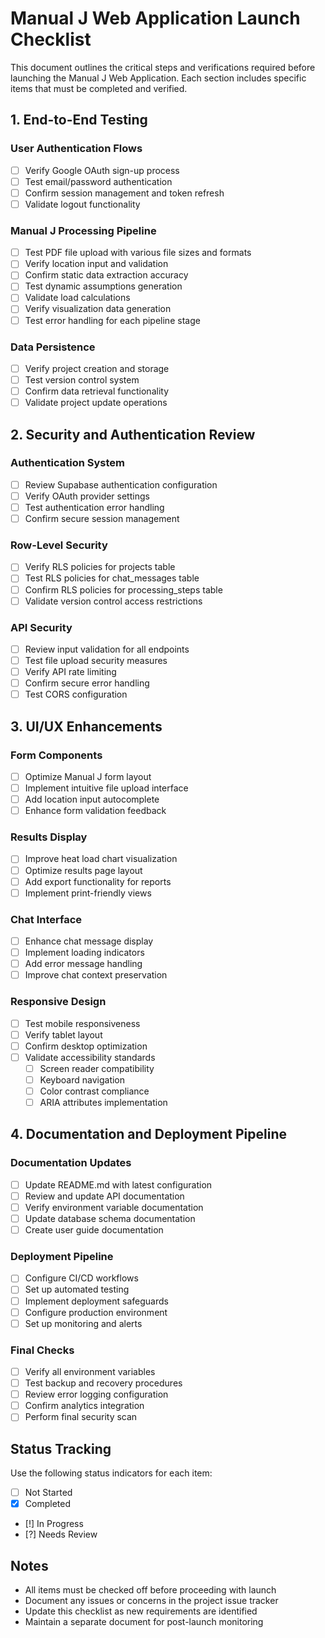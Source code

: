 # Manual J Web Application Launch Checklist

This document outlines the critical steps and verifications required before launching the Manual J Web Application. Each section includes specific items that must be completed and verified.

## 1. End-to-End Testing

### User Authentication Flows
- [ ] Verify Google OAuth sign-up process
- [ ] Test email/password authentication
- [ ] Confirm session management and token refresh
- [ ] Validate logout functionality

### Manual J Processing Pipeline
- [ ] Test PDF file upload with various file sizes and formats
- [ ] Verify location input and validation
- [ ] Confirm static data extraction accuracy
- [ ] Test dynamic assumptions generation
- [ ] Validate load calculations
- [ ] Verify visualization data generation
- [ ] Test error handling for each pipeline stage

### Data Persistence
- [ ] Verify project creation and storage
- [ ] Test version control system
- [ ] Confirm data retrieval functionality
- [ ] Validate project update operations

## 2. Security and Authentication Review

### Authentication System
- [ ] Review Supabase authentication configuration
- [ ] Verify OAuth provider settings
- [ ] Test authentication error handling
- [ ] Confirm secure session management

### Row-Level Security
- [ ] Verify RLS policies for projects table
- [ ] Test RLS policies for chat_messages table
- [ ] Confirm RLS policies for processing_steps table
- [ ] Validate version control access restrictions

### API Security
- [ ] Review input validation for all endpoints
- [ ] Test file upload security measures
- [ ] Verify API rate limiting
- [ ] Confirm secure error handling
- [ ] Test CORS configuration

## 3. UI/UX Enhancements

### Form Components
- [ ] Optimize Manual J form layout
- [ ] Implement intuitive file upload interface
- [ ] Add location input autocomplete
- [ ] Enhance form validation feedback

### Results Display
- [ ] Improve heat load chart visualization
- [ ] Optimize results page layout
- [ ] Add export functionality for reports
- [ ] Implement print-friendly views

### Chat Interface
- [ ] Enhance chat message display
- [ ] Implement loading indicators
- [ ] Add error message handling
- [ ] Improve chat context preservation

### Responsive Design
- [ ] Test mobile responsiveness
- [ ] Verify tablet layout
- [ ] Confirm desktop optimization
- [ ] Validate accessibility standards
  - [ ] Screen reader compatibility
  - [ ] Keyboard navigation
  - [ ] Color contrast compliance
  - [ ] ARIA attributes implementation

## 4. Documentation and Deployment Pipeline

### Documentation Updates
- [ ] Update README.md with latest configuration
- [ ] Review and update API documentation
- [ ] Verify environment variable documentation
- [ ] Update database schema documentation
- [ ] Create user guide documentation

### Deployment Pipeline
- [ ] Configure CI/CD workflows
- [ ] Set up automated testing
- [ ] Implement deployment safeguards
- [ ] Configure production environment
- [ ] Set up monitoring and alerts

### Final Checks
- [ ] Verify all environment variables
- [ ] Test backup and recovery procedures
- [ ] Review error logging configuration
- [ ] Confirm analytics integration
- [ ] Perform final security scan

## Status Tracking

Use the following status indicators for each item:
- [ ] Not Started
- [x] Completed
- [!] In Progress
- [?] Needs Review

## Notes

- All items must be checked off before proceeding with launch
- Document any issues or concerns in the project issue tracker
- Update this checklist as new requirements are identified
- Maintain a separate document for post-launch monitoring